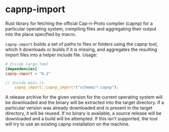 # capnp-import

Rust library for fetching the official Cap-n-Proto compiler (capnp) for a particular operating system, compiling files and aggregating their output into the place specified by macro.

`capnp-import` builds a set of paths to files or folders using the capnp tool, which it downloads or builds if it is missing, and aggregates the resulting import files into a helper include file. Usage:

``` toml
# Inside Cargo.toml
[dependencies]
capnp-import = "0.2"
```
```rust
// Inside main.rs
    capnp_import::capnp_import!("schema/*.capnp");
```

A release archive for the given version for the current operating system will be downloaded and the binary will be extracted into the target directory. If a particular version was already downloaded and is present in the target directory, it will be reused. If no binary is available, a source release will be downloaded and a build will be attempted. If this isn't supported, the tool will try to use an existing capnp installation on the machine.
